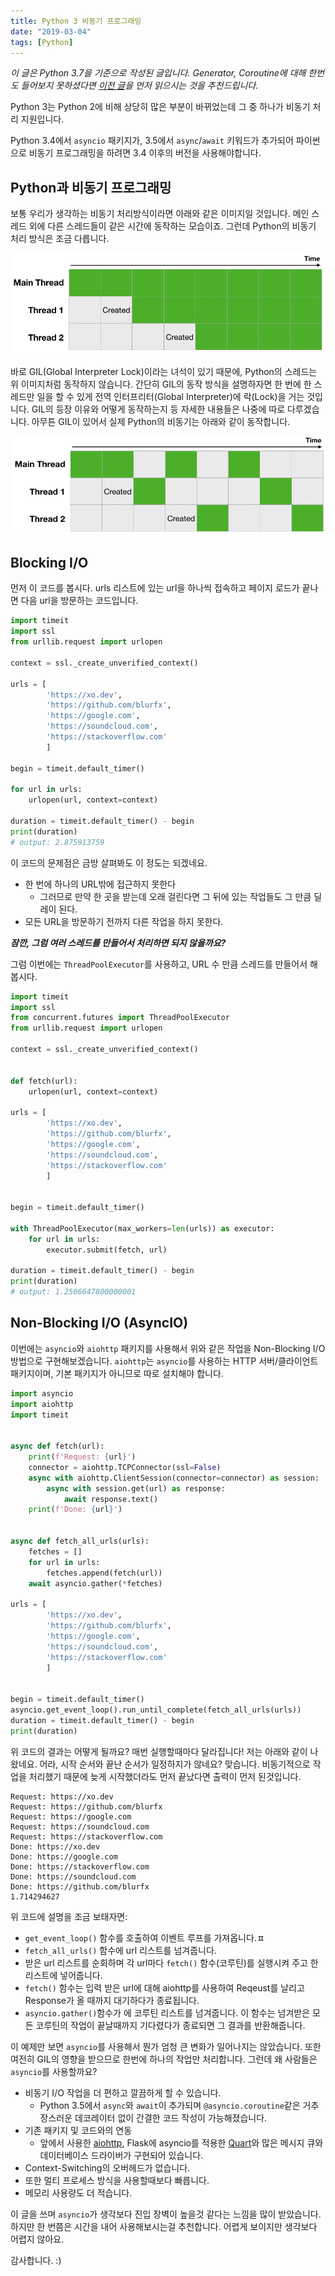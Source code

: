 ```yaml
---
title: Python 3 비동기 프로그래밍
date: "2019-03-04"
tags: [Python]
---
```


*이 글은 Python 3.7을 기준으로 작성된 글입니다.*
*Generator, Coroutine에 대해 한번도 들어보지 못하셨다면 [이전 글](/python-3-iterator-generator-and-coroutine/)을 먼저 읽으시는 것을 추천드립니다.*

Python 3는 Python 2에 비해 상당히 많은 부분이 바뀌었는데 그 중 하나가 비동기 처리 지원입니다.

Python 3.4에서 `asyncio` 패키지가, 3.5에서 `async`/`await` 키워드가 추가되어 파이썬으로 비동기 프로그래밍을 하려면 3.4 이후의 버전을 사용해야합니다.

## Python과 비동기 프로그래밍

보통 우리가 생각하는 비동기 처리방식이라면 아래와 같은 이미지일 것입니다. 메인 스레드 외에 다른 스레드들이 같은 시간에 동작하는 모습이죠. 그런데 Python의 비동기 처리 방식은 조금 다릅니다.

![alt text](./usual-async.png "우리가 생각하는 일반적인 비동기 처리방식")


바로 GIL(Global Interpreter Lock)이라는 녀석이 있기 때문에, Python의 스레드는 위 이미지처럼 동작하지 않습니다. 간단히 GIL의 동작 방식을 설명하자면 한 번에 한 스레드만 일을 할 수 있게 전역 인터프리터(Global Interpreter)에 락(Lock)을 거는 것입니다. GIL의 등장 이유와 어떻게 동작하는지 등 자세한 내용들은 나중에 따로 다루겠습니다. 아무튼 GIL이 있어서 실제 Python의 비동기는 아래와 같이 동작합니다.

![alt text](./python-async.png "파이썬의 비동기 처리방식")

## Blocking I/O

먼저 이 코드를 봅시다. urls 리스트에 있는 url을 하나씩 접속하고 페이지 로드가 끝나면 다음 url을 방문하는 코드입니다.

```python
import timeit
import ssl
from urllib.request import urlopen

context = ssl._create_unverified_context()

urls = [
        'https://xo.dev',
        'https://github.com/blurfx',
        'https://google.com',
        'https://soundcloud.com',
        'https://stackoverflow.com'
        ]

begin = timeit.default_timer()

for url in urls:
    urlopen(url, context=context)

duration = timeit.default_timer() - begin
print(duration)
# output: 2.875913759
```

이 코드의 문제점은 금방 살펴봐도 이 정도는 되겠네요.

- 한 번에 하나의 URL밖에 접근하지 못한다
    - 그러므로 만약 한 곳을 받는데 오래 걸린다면 그 뒤에 있는 작업들도 그 만큼 딜레이 된다.
- 모든 URL을 방문하기 전까지 다른 작업을 하지 못한다.


**_잠깐, 그럼 여러 스레드를 만들어서 처리하면 되지 않을까요?_**

그럼 이번에는 `ThreadPoolExecutor`를 사용하고, URL 수 만큼 스레드를 만들어서 해봅시다.

```python
import timeit
import ssl
from concurrent.futures import ThreadPoolExecutor
from urllib.request import urlopen

context = ssl._create_unverified_context()


def fetch(url):
    urlopen(url, context=context)

urls = [
        'https://xo.dev',
        'https://github.com/blurfx',
        'https://google.com',
        'https://soundcloud.com',
        'https://stackoverflow.com'
        ]


begin = timeit.default_timer()

with ThreadPoolExecutor(max_workers=len(urls)) as executor:
    for url in urls:
        executor.submit(fetch, url)

duration = timeit.default_timer() - begin
print(duration)
# output: 1.2506647800000001
```


## Non-Blocking I/O (AsyncIO)

이번에는 `asyncio`와 `aiohttp` 패키지를 사용해서 위와 같은 작업을 Non-Blocking I/O 방법으로 구현해보겠습니다. `aiohttp`는 `asyncio`를 사용하는 HTTP 서버/클라이언트 패키지이며, 기본 패키지가 아니므로 따로 설치해야 합니다.

```python
import asyncio
import aiohttp
import timeit


async def fetch(url):
    print(f'Request: {url}')
    connector = aiohttp.TCPConnector(ssl=False)
    async with aiohttp.ClientSession(connector=connector) as session:
        async with session.get(url) as response:
            await response.text()
    print(f'Done: {url}')


async def fetch_all_urls(urls):
    fetches = []
    for url in urls:
        fetches.append(fetch(url))
    await asyncio.gather(*fetches)

urls = [
        'https://xo.dev',
        'https://github.com/blurfx',
        'https://google.com',
        'https://soundcloud.com',
        'https://stackoverflow.com'
        ]


begin = timeit.default_timer()
asyncio.get_event_loop().run_until_complete(fetch_all_urls(urls))
duration = timeit.default_timer() - begin
print(duration)
```

위 코드의 결과는 어떻게 될까요? 매번 실행할때마다 달라집니다! 저는 아래와 같이 나왔네요. 어라, 시작 순서와 끝난 순서가 일정하지가 않네요? 맞습니다. 비동기적으로 작업을 처리했기 때문에 늦게 시작했더라도 먼저 끝났다면 출력이 먼저 된것입니다.
```
Request: https://xo.dev
Request: https://github.com/blurfx
Request: https://google.com
Request: https://soundcloud.com
Request: https://stackoverflow.com
Done: https://xo.dev
Done: https://google.com
Done: https://stackoverflow.com
Done: https://soundcloud.com
Done: https://github.com/blurfx
1.714294627
```

위 코드에 설명을 조금 보태자면:

- `get_event_loop()` 함수를 호출하여 이벤트 루프를 가져옵니다.ㅍ
- `fetch_all_urls()` 함수에 url 리스트를 넘겨줍니다. 
-  받은 url 리스트를 순회하며 각 url마다 `fetch()` 함수(코루틴)를 실행시켜 주고 한 리스트에 넣어줍니다.
- `fetch()` 함수는 입력 받은 url에 대해 aiohttp를 사용하여 Reqeust를 날리고 Response가 올 때까지 대기하다가 종료됩니다.
- `asyncio.gather()`함수가 에 코루틴 리스트를 넘겨줍니다. 이 함수는 넘겨받은 모든 코루틴의 작업이 끝날때까지 기다렸다가 종료되면 그 결과를 반환해줍니다.


이 예제만 보면 `asyncio`를 사용해서 뭔가 엄청 큰 변화가 일어나지는 않았습니다. 또한 여전히 GIL의 영향을 받으므로 한번에 하나의 작업만 처리합니다. 그런데 왜 사람들은 `asyncio`를 사용할까요?

- 비동기 I/O 작업을 더 편하고 깔끔하게 할 수 있습니다.
  + Python 3.5에서 `async`와 `await`이 추가되며 `@asyncio.coroutine`같은 거추장스러운 데코레이터 없이 간결한 코드 작성이 가능해졌습니다.
- 기존 패키지 및 코드와의 연동
  + 앞에서 사용한 [aiohttp](https://github.com/aio-libs/aiohttp), Flask에 asyncio를 적용한 [Quart](https://gitlab.com/pgjones/quart)와 많은 메시지 큐와 데이터베이스 드라이버가 구현되어 있습니다.
- Context-Switching의 오버헤드가 없습니다.
- 또한 멀티 프로세스 방식을 사용할때보다 빠릅니다.
- 메모리 사용량도 더 적습니다.

이 글을 쓰며 `asyncio`가 생각보다 진입 장벽이 높을것 같다는 느낌을 많이 받았습니다. 하지만 한 번쯤은 시간을 내어 사용해보시는걸 추천합니다. 어렵게 보이지만 생각보다 어렵지 않아요.

감사합니다. :)